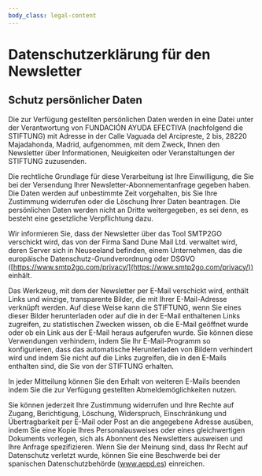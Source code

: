 ```yaml
---
body_class: legal-content
---
```


# Datenschutzerklärung für den Newsletter 

## Schutz persönlicher Daten

Die zur Verfügung gestellten persönlichen Daten werden in eine Datei unter der Verantwortung von FUNDACIÓN AYUDA EFECTIVA (nachfolgend die STIFTUNG) mit Adresse in der Calle Vaguada del Arcipreste, 2 bis, 28220 Majadahonda, Madrid, aufgenommen, mit dem Zweck, Ihnen den Newsletter über Informationen, Neuigkeiten oder Veranstaltungen der STIFTUNG zuzusenden.

Die rechtliche Grundlage für diese Verarbeitung ist Ihre Einwilligung, die Sie bei der Versendung Ihrer Newsletter-Abonnementanfrage gegeben haben. Die Daten werden auf unbestimmte Zeit vorgehalten, bis Sie Ihre Zustimmung widerrufen oder die Löschung Ihrer Daten beantragen. Die persönlichen Daten werden nicht an Dritte weitergegeben, es sei denn, es besteht eine gesetzliche Verpflichtung dazu.

Wir informieren Sie, dass der Newsletter über das Tool SMTP2GO verschickt wird, das von der Firma Sand Dune Mail Ltd. verwaltet wird, deren Server sich in Neuseeland befinden, einem Unternehmen, das die europäische Datenschutz-Grundverordnung oder DSGVO ([https://www.smtp2go.com/privacy/](https://www.smtp2go.com/privacy/)) einhält.

Das Werkzeug, mit dem der Newsletter per E-Mail verschickt wird, enthält Links und winzige, transparente Bilder, die mit Ihrer E-Mail-Adresse verknüpft werden. Auf diese Weise kann die STIFTUNG, wenn Sie eines dieser Bilder herunterladen oder auf die in der E-Mail enthaltenen Links zugreifen, zu statistischen Zwecken wissen, ob die E-Mail geöffnet wurde oder ob ein Link aus der E-Mail heraus aufgerufen wurde. Sie können diese Verwendungen verhindern, indem Sie Ihr E-Mail-Programm so konfigurieren, dass das automatische Herunterladen von Bildern verhindert wird und indem Sie nicht auf die Links zugreifen, die in den E-Mails enthalten sind, die Sie von der STIFTUNG erhalten.

In jeder Mitteilung können Sie den Erhalt von weiteren E-Mails beenden indem Sie die zur Verfügung gestellten Abmeldemöglichkeiten nutzen.

Sie können jederzeit Ihre Zustimmung widerrufen und Ihre Rechte auf Zugang, Berichtigung, Löschung, Widerspruch, Einschränkung und Übertragbarkeit per E-Mail oder Post an die angegebene Adresse ausüben, indem Sie eine Kopie Ihres Personalausweises oder eines gleichwertigen Dokuments vorlegen, sich als Abonnent des Newsletters ausweisen und Ihre Anfrage spezifizieren. Wenn Sie der Meinung sind, dass Ihr Recht auf Datenschutz verletzt wurde, können Sie eine Beschwerde bei der spanischen Datenschutzbehörde (www.aepd.es) einreichen.
